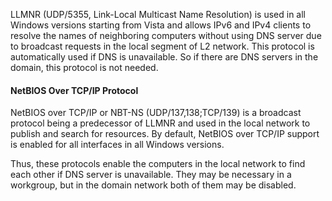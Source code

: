 


LLMNR (UDP/5355, Link-Local Multicast Name Resolution) is used in all Windows versions starting from Vista and allows IPv6 and IPv4 clients to resolve the names of neighboring computers without using DNS server due to broadcast requests in the local segment of L2 network. This protocol is automatically used if DNS is unavailable. So if there are DNS servers in the domain, this protocol is not needed.

#### NetBIOS Over TCP/IP Protocol
NetBIOS over TCP/IP or NBT-NS (UDP/137,138;TCP/139) is a broadcast protocol being a predecessor of LLMNR and used in the local network to publish and search for resources. By default, NetBIOS over TCP/IP support is enabled for all interfaces in all Windows versions.

Thus, these protocols enable the computers in the local network to find each other if DNS server is unavailable. They may be necessary in a workgroup, but in the domain network both of them may be disabled.
